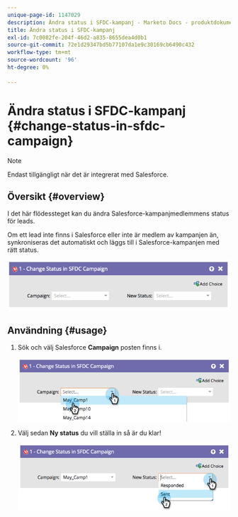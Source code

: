 ```yaml
---
unique-page-id: 1147029
description: Ändra status i SFDC-kampanj - Marketo Docs - produktdokumentation
title: Ändra status i SFDC-kampanj
exl-id: 7c0082fe-204f-46d2-a835-8655dea4d0b1
source-git-commit: 72e1d29347bd5b77107da1e9c30169cb6490c432
workflow-type: tm+mt
source-wordcount: '96'
ht-degree: 0%

---
```


# Ändra status i SFDC-kampanj {#change-status-in-sfdc-campaign}

>[!NOTE]
>
>Endast tillgängligt när det är integrerat med Salesforce.

## Översikt {#overview}

I det här flödessteget kan du ändra Salesforce-kampanjmedlemmens status för leads.

Om ett lead inte finns i Salesforce eller inte är medlem av kampanjen än, synkroniseras det automatiskt och läggs till i Salesforce-kampanjen med rätt status.

![](assets/image2014-9-22-15-3a13-3a54.png)

## Användning {#usage}

1. Sök och välj Salesforce **Campaign** posten finns i.

   ![](assets/image2014-9-22-15-3a13-3a58.png)

1. Välj sedan **Ny status** du vill ställa in så är du klar!

   ![](assets/image2014-9-22-15-3a14-3a0.png)
